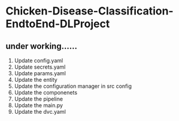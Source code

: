 # Chicken-Disease-Classification-EndtoEnd-DLProject
## under working......

1. Update config.yaml
2. Update secrets.yaml
3. Update params.yaml
4. Update the entity
5. Update the configuration manager in src config
6. Update the componenets
7. Update the pipeline
8. Update the main.py
9. Update the dvc.yaml
